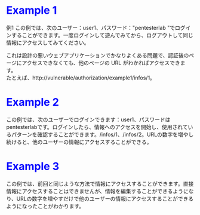 # <span style="color: blue;">Example 1</span>
例1
この例では、次のユーザー：user1、パスワード："pentesterlab "でログインすることができます。一度ログインして遊んでみてから、ログアウトして同じ情報にアクセスしてみてください。

これは設計の悪いウェブアプリケーションでかなりよくある問題で、認証後のページにアクセスできなくても、他のページの URL がわかればアクセスできます。   
たとえば、http://vulnerable/authorization/example1/infos/1。
# <span style="color: blue;">Example 2</span>
この例では、次のユーザーでログインできます：user1、パスワードはpentesterlabです。ログインしたら、情報へのアクセスを開始し、使用されているパターンを確認することができます。/infos/1、/infos/2。URLの数字を増やし続けると、他のユーザーの情報にアクセスすることができる。

# <span style="color: blue;">Example 3</span>
この例では、前回と同じような方法で情報にアクセスすることができます。直接情報にアクセスすることはできませんが、情報を編集することができるようになり、URLの数字を増やすだけで他のユーザーの情報にアクセスすることができるようになったことがわかります。